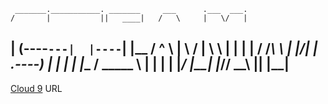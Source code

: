 
     _______.___________. _______     ___      .___  ___. 
    /       |           ||   ____|   /   \     |   \/   | 
   |   (----`---|  |----`|  |__     /  ^  \    |  \  /  | 
    \   \       |  |     |   __|   /  /_\  \   |  |\/|  | 
.----)   |      |  |     |  |____ /  _____  \  |  |  |  | 
|_______/       |__|     |_______/__/     \__\ |__|  |__| 
---------------------------------------------------------

[Cloud 9](https://github.com/Mute1946/Steam) URL
